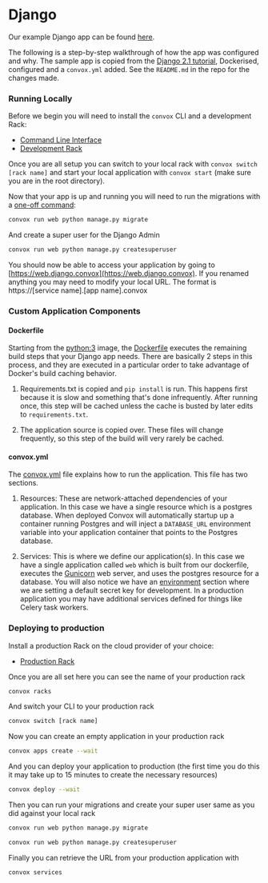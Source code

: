 # Django

Our example Django app can be found [here](https://github.com/convox-examples/django).

The following is a step-by-step walkthrough of how the app was configured and why. The sample app is copied from the [Django 2.1 tutorial](https://docs.djangoproject.com/en/2.1/intro/tutorial01/), Dockerised, configured and a `convox.yml` added.  See the `README.md` in the repo for the changes made.

### Running Locally

Before we begin you will need to install the `convox` CLI and a development Rack:

* [Command Line Interface](../installation/cli.md)
* [Development Rack](../installation/development-rack)

Once you are all setup you can switch to your local rack with ```convox switch [rack name]``` and start your local application with ```convox start``` (make sure you are in the root directory).

Now that your app is up and running you will need to run the migrations with a [one-off command](/management/run):

```bash
convox run web python manage.py migrate
```

And create a super user for the Django Admin

```bash
convox run web python manage.py createsuperuser
```

You should now be able to access your application by going to [https://web.django.convox](https://web.django.convox). If you renamed anything you may need to modify your local URL. The format is https://[service name].[app name].convox

### Custom Application Components

#### Dockerfile

Starting from the [python:3](https://hub.docker.com/_/python/) image, the [Dockerfile](https://github.com/convox-examples/django/blob/master/Dockerfile) executes the remaining build steps that your Django app needs. There are basically 2 steps in this process, and they are executed in a particular order to take advantage of Docker's build caching behavior.

1. Requirements.txt is copied and `pip install` is run. This happens first because it is slow and something that's done infrequently. After running once, this step will be cached unless the cache is busted by later edits to `requirements.txt`.

2. The application source is copied over. These files will change frequently, so this step of the build will very rarely be cached.

#### convox.yml

The [convox.yml](https://github.com/convox-examples/django/blob/master/convox.yml) file explains how to run the application. This file has two sections.

1. Resources: These are network-attached dependencies of your application. In this case we have a single resource which is a postgres database. When deployed Convox will automatically startup up a container running Postgres and will inject a ```DATABASE_URL``` environment variable into your application container that points to the Postgres database.

2. Services: This is where we define our application(s). In this case we have a single application called ```web``` which is built from our dockerfile, executes the [Gunicorn](https://gunicorn.org/) web server, and uses the postgres resource for a database. You will also notice we have an [environment](https://docs.convox.com/management/environment) section where we are setting a default secret key for development. In a production application you may have additional services defined for things like Celery task workers.

### Deploying to production

Install a production Rack on the cloud provider of your choice:

* [Production Rack](../installation/production-rack)

Once you are all set here you can see the name of your production rack

```bash
convox racks
```

And switch your CLI to your production rack

```bash
convox switch [rack name]
```

Now you can create an empty application in your production rack

```bash
convox apps create --wait
```

And you can deploy your application to production (the first time you do this it may take up to 15 minutes to create the necessary resources)

```bash
convox deploy --wait
```

Then you can run your migrations and create your super user same as you did against your local rack

```bash
convox run web python manage.py migrate
```

```bash
convox run web python manage.py createsuperuser
```

Finally you can retrieve the URL from your production application with

```bash
convox services
```

